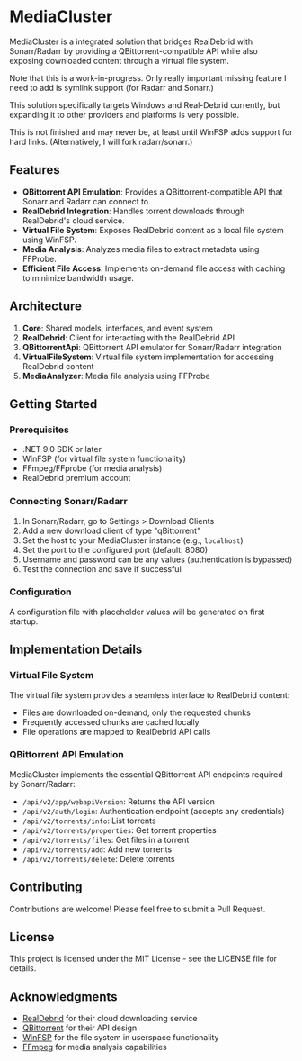 # MediaCluster

MediaCluster is a integrated solution that bridges RealDebrid with Sonarr/Radarr by providing a QBittorrent-compatible API while also exposing downloaded content through a virtual file system.

Note that this is a work-in-progress. Only really important missing feature I need to add is symlink support (for Radarr and Sonarr.)

This solution specifically targets Windows and Real-Debrid currently, but expanding it to other providers and platforms is very possible.

This is not finished and may never be, at least until WinFSP adds support for hard links. (Alternatively, I will fork radarr/sonarr.)

## Features

- **QBittorrent API Emulation**: Provides a QBittorrent-compatible API that Sonarr and Radarr can connect to.
- **RealDebrid Integration**: Handles torrent downloads through RealDebrid's cloud service.
- **Virtual File System**: Exposes RealDebrid content as a local file system using WinFSP.
- **Media Analysis**: Analyzes media files to extract metadata using FFProbe.
- **Efficient File Access**: Implements on-demand file access with caching to minimize bandwidth usage.

## Architecture

1. **Core**: Shared models, interfaces, and event system
2. **RealDebrid**: Client for interacting with the RealDebrid API
3. **QBittorrentApi**: QBittorrent API emulator for Sonarr/Radarr integration
4. **VirtualFileSystem**: Virtual file system implementation for accessing RealDebrid content
5. **MediaAnalyzer**: Media file analysis using FFProbe

## Getting Started

### Prerequisites

- .NET 9.0 SDK or later
- WinFSP (for virtual file system functionality)
- FFmpeg/FFprobe (for media analysis)
- RealDebrid premium account

### Connecting Sonarr/Radarr

1. In Sonarr/Radarr, go to Settings > Download Clients
2. Add a new download client of type "qBittorrent"
3. Set the host to your MediaCluster instance (e.g., `localhost`)
4. Set the port to the configured port (default: 8080)
5. Username and password can be any values (authentication is bypassed)
6. Test the connection and save if successful

### Configuration

A configuration file with placeholder values will be generated on first startup.

## Implementation Details


### Virtual File System

The virtual file system provides a seamless interface to RealDebrid content:

- Files are downloaded on-demand, only the requested chunks
- Frequently accessed chunks are cached locally
- File operations are mapped to RealDebrid API calls

### QBittorrent API Emulation

MediaCluster implements the essential QBittorrent API endpoints required by Sonarr/Radarr:

- `/api/v2/app/webapiVersion`: Returns the API version
- `/api/v2/auth/login`: Authentication endpoint (accepts any credentials)
- `/api/v2/torrents/info`: List torrents
- `/api/v2/torrents/properties`: Get torrent properties
- `/api/v2/torrents/files`: Get files in a torrent
- `/api/v2/torrents/add`: Add new torrents
- `/api/v2/torrents/delete`: Delete torrents

## Contributing

Contributions are welcome! Please feel free to submit a Pull Request.

## License

This project is licensed under the MIT License - see the LICENSE file for details.

## Acknowledgments

- [RealDebrid](https://real-debrid.com/) for their cloud downloading service
- [QBittorrent](https://www.qbittorrent.org/) for their API design
- [WinFSP](https://github.com/billziss-gh/winfsp) for the file system in userspace functionality
- [FFmpeg](https://ffmpeg.org/) for media analysis capabilities

